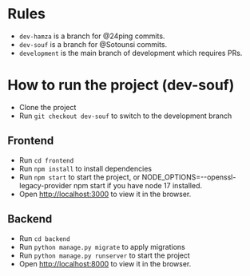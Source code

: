# Rules

- `dev-hamza` is a branch for @24ping commits.
- `dev-souf` is a branch for @Sotounsi commits.
- `development` is the main branch of development which requires PRs.

# How to run the project (dev-souf)

- Clone the project
- Run `git checkout dev-souf` to switch to the development branch

## Frontend

- Run `cd frontend`
- Run `npm install` to install dependencies
- Run `npm start` to start the project, or NODE_OPTIONS=--openssl-legacy-provider npm start if you have node 17 installed.
- Open [http://localhost:3000](http://localhost:3000) to view it in the browser.

## Backend

- Run `cd backend`
- Run `python manage.py migrate` to apply migrations
- Run `python manage.py runserver` to start the project
- Open [http://localhost:8000](http://localhost:8000) to view it in the browser.
